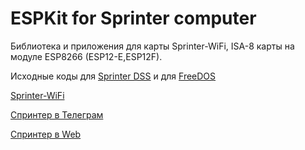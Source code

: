 ESPKit for Sprinter computer
============================

Библиотека и приложения для карты Sprinter-WiFi,  ISA-8 карты на модуле ESP8266 (ESP12-E,ESP12F).

Исходные коды для [Sprinter DSS](sources/DSS) и для [FreeDOS](sources/DOS)

[Sprinter-WiFi](https://github.com/romychs/SprinterESP)

[Спринтер в Телеграм](https://t.me/zx_sprinter)

[Спринтер в Web](https://www.sprinter.ru/)
